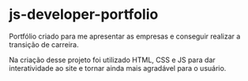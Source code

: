 # js-developer-portfolio

 Portfólio criado para me apresentar as empresas e conseguir realizar a transição de carreira.

 Na criação desse projeto foi utilizado HTML, CSS e JS para dar interatividade ao site e tornar ainda mais agradável para o usuário.

 
